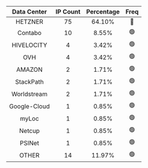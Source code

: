 | Data Center | IP Count | Percentage | Freq |
|:------------:|:--------:|:-----------:|:-----:|
| HETZNER | 75 | 64.10% | 🔴 |
| Contabo | 10 | 8.55% | 🟢 |
| HIVELOCITY | 4 | 3.42% | 🟢 |
| OVH | 4 | 3.42% | 🟢 |
| AMAZON | 2 | 1.71% | 🟢 |
| StackPath | 2 | 1.71% | 🟢 |
| Worldstream | 2 | 1.71% | 🟢 |
| Google-Cloud | 1 | 0.85% | 🟢 |
| myLoc | 1 | 0.85% | 🟢 |
| Netcup | 1 | 0.85% | 🟢 |
| PSINet | 1 | 0.85% | 🟢 |
| OTHER | 14 | 11.97% | 🟢 |